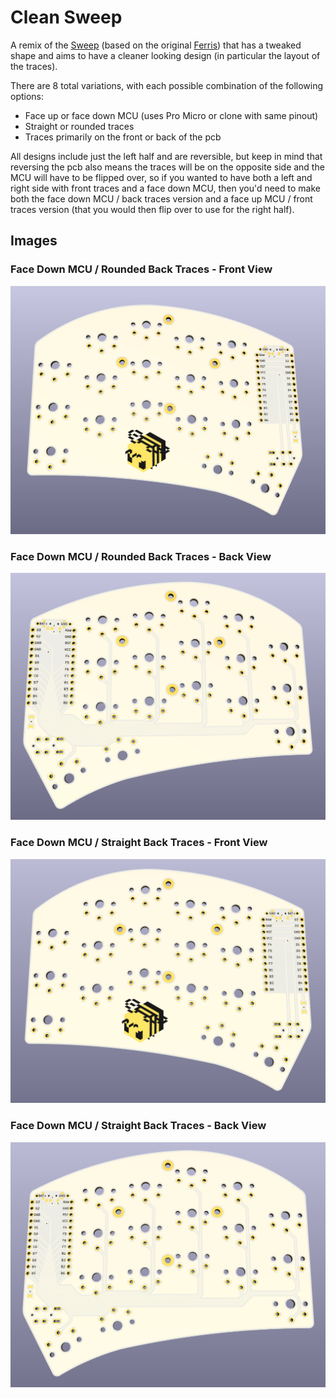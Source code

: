 # Clean Sweep

A remix of the [Sweep](https://github.com/davidphilipbarr/Sweep) (based on the original [Ferris](https://github.com/pierrechevalier83/ferris)) that has a tweaked shape and aims to have a cleaner looking design (in particular the layout of the traces).

There are 8 total variations, with each possible combination of the following options:
- Face up or face down MCU (uses Pro Micro or clone with same pinout)
- Straight or rounded traces
- Traces primarily on the front or back of the pcb

All designs include just the left half and are reversible, but keep in mind that reversing the pcb also means the traces will be on the opposite side and the MCU will have to be flipped over, so if you wanted to have both a left and right side with front traces and a face down MCU, then you'd need to make both the face down MCU / back traces version and a face up MCU / front traces version (that you would then flip over to use for the right half).

## Images

### Face Down MCU / Rounded Back Traces - Front View
![Clean Sweep - Face Down MCU / Rounded Back Traces - Front View](https://github.com/LilyRose2798/clean-sweep/raw/main/images/clean-sweep-facedownmcu-roundedbacktraces-front.png)

### Face Down MCU / Rounded Back Traces - Back View
![Clean Sweep - Face Down MCU / Rounded Back Traces - Back View](https://github.com/LilyRose2798/clean-sweep/raw/main/images/clean-sweep-facedownmcu-roundedbacktraces-back.png)

### Face Down MCU / Straight Back Traces - Front View
![Clean Sweep - Face Down MCU / Straight Back Traces - Front View](https://github.com/LilyRose2798/clean-sweep/raw/main/images/clean-sweep-facedownmcu-straightbacktraces-front.png)

### Face Down MCU / Straight Back Traces - Back View
![Clean Sweep - Face Down MCU / Straight Back Traces - Back View](https://github.com/LilyRose2798/clean-sweep/raw/main/images/clean-sweep-facedownmcu-straightbacktraces-back.png)
